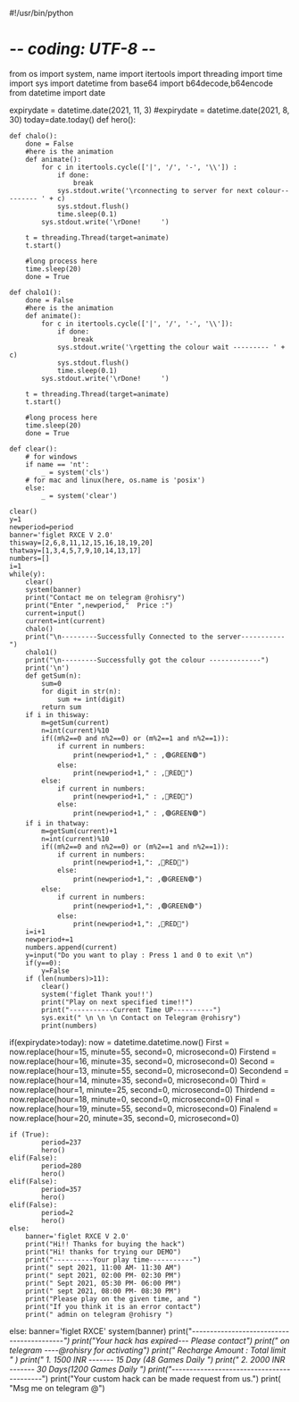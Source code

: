 #!/usr/bin/python
# -*- coding: UTF-8 -*-

from os import system, name
import itertools
import threading
import time
import sys
import datetime
from base64 import b64decode,b64encode
from datetime import date

expirydate = datetime.date(2021, 11, 3)
#expirydate = datetime.date(2021, 8, 30)
today=date.today()
def hero():

    def chalo():
        done = False
        #here is the animation
        def animate():
            for c in itertools.cycle(['|', '/', '-', '\\']) :
                if done:
                    break
                sys.stdout.write('\rconnecting to server for next colour--------- ' + c)
                sys.stdout.flush()
                time.sleep(0.1)
            sys.stdout.write('\rDone!     ')

        t = threading.Thread(target=animate)
        t.start()

        #long process here
        time.sleep(20)
        done = True

    def chalo1():
        done = False
        #here is the animation
        def animate():
            for c in itertools.cycle(['|', '/', '-', '\\']):
                if done:
                    break
                sys.stdout.write('\rgetting the colour wait --------- ' + c)
                sys.stdout.flush()
                time.sleep(0.1)
            sys.stdout.write('\rDone!     ')

        t = threading.Thread(target=animate)
        t.start()

        #long process here
        time.sleep(20)
        done = True

    def clear():
        # for windows
        if name == 'nt':
            _ = system('cls')
        # for mac and linux(here, os.name is 'posix')
        else:
            _ = system('clear')

    clear()
    y=1
    newperiod=period
    banner='figlet RXCE V 2.0'
    thisway=[2,6,8,11,12,15,16,18,19,20]
    thatway=[1,3,4,5,7,9,10,14,13,17]
    numbers=[]
    i=1
    while(y):
        clear()
        system(banner)
        print("Contact me on telegram @rohisry")
        print("Enter ",newperiod,"  Price :")
        current=input()
        current=int(current)
        chalo()
        print("\n---------Successfully Connected to the server-----------")
        chalo1()
        print("\n---------Successfully got the colour -------------")
        print('\n')
        def getSum(n):
            sum=0
            for digit in str(n):
                sum += int(digit)
            return sum
        if i in thisway:
            m=getSum(current)
            n=int(current)%10
            if((m%2==0 and n%2==0) or (m%2==1 and n%2==1)):
                if current in numbers:
                    print(newperiod+1," : ,🟢GREEN🟢")
                else:
                    print(newperiod+1," : ,🔴RED🔴")
            else:
                if current in numbers:
                    print(newperiod+1," : ,🔴RED🔴")
                else:
                    print(newperiod+1," : ,🟢GREEN🟢")
        if i in thatway:
            m=getSum(current)+1
            n=int(current)%10
            if((m%2==0 and n%2==0) or (m%2==1 and n%2==1)):
                if current in numbers:
                    print(newperiod+1,": ,🔴RED🔴")
                else:
                    print(newperiod+1,": ,🟢GREEN🟢")
            else:
                if current in numbers:
                    print(newperiod+1,": ,🟢GREEN🟢")
                else:
                    print(newperiod+1,": ,🔴RED🔴")
        i=i+1
        newperiod+=1
        numbers.append(current)
        y=input("Do you want to play : Press 1 and 0 to exit \n")
        if(y==0):
            y=False
        if (len(numbers)>11):
            clear()
            system('figlet Thank you!!')
            print("Play on next specified time!!")
            print("-----------Current Time UP----------")
            sys.exit(" \n \n \n Contact on Telegram @rohisry")
            print(numbers)
  



if(expirydate>today):
    now = datetime.datetime.now()
    First = now.replace(hour=15, minute=55, second=0, microsecond=0)
    Firstend = now.replace(hour=16, minute=35, second=0, microsecond=0)
    Second = now.replace(hour=13, minute=55, second=0, microsecond=0)
    Secondend = now.replace(hour=14, minute=35, second=0, microsecond=0)
    Third = now.replace(hour=1, minute=25, second=0, microsecond=0)
    Thirdend = now.replace(hour=18, minute=0, second=0, microsecond=0)
    Final = now.replace(hour=19, minute=55, second=0, microsecond=0)
    Finalend = now.replace(hour=20, minute=35, second=0, microsecond=0)

    if (True):
            period=237
            hero()
    elif(False):
            period=280
            hero()
    elif(False):
            period=357
            hero()
    elif(False):
            period=2
            hero()
    else:
        banner='figlet RXCE V 2.0'
        print("Hi!! Thanks for buying the hack")
        print("Hi! thanks for trying our DEMO")
        print("----------Your play time-----------")
        print(" sept 2021, 11:00 AM- 11:30 AM")
        print(" sept 2021, 02:00 PM- 02:30 PM")
        print(" Sept 2021, 05:30 PM- 06:00 PM")
        print(" sept 2021, 08:00 PM- 08:30 PM")
        print("Please play on the given time, and ")
        print("If you think it is an error contact")
        print(" admin on telegram @rohisry ")
else:
    banner='figlet RXCE'
    system(banner)
    print("*---------*----------*-------------*----------*")
    print("Your hack has expired--- Please contact")
    print(" on telegram ----@rohisry for activating")
    print(" Recharge Amount :        Total limit " )
    print(" 1.     1500 INR -------  15 Day (48 Games Daily ")
    print(" 2.     2000 INR -------  30 Days(1200 Games Daily ")
    print("*---------*----------*-------------*----------*")
    print("Your custom hack can be made request from us.")
    print( "Msg me on telegram @")

